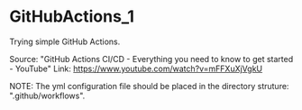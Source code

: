 # GitHubActions_1

Trying simple GitHub Actions.

Source: "GitHub Actions CI/CD - Everything you need to know to get started - YouTube"
Link: https://www.youtube.com/watch?v=mFFXuXjVgkU

NOTE: The yml configuration file should be placed in the directory struture: ".github/workflows".
